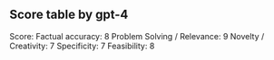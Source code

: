 ## Score table by gpt-4
Score: 
Factual accuracy: 8
Problem Solving / Relevance: 9
Novelty / Creativity: 7
Specificity: 7
Feasibility: 8